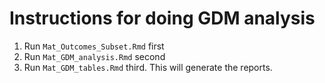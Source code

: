 # Instructions for doing GDM analysis
1. Run `Mat_Outcomes_Subset.Rmd` first
2. Run `Mat_GDM_analysis.Rmd` second
3. Run `Mat_GDM_tables.Rmd` third.  This will generate the reports.

